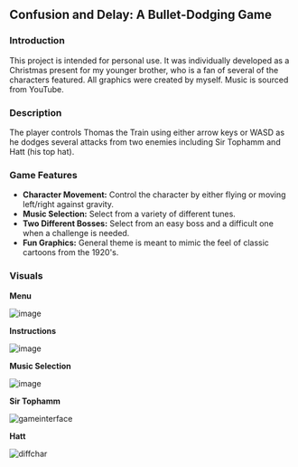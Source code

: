 ## Confusion and Delay: A Bullet-Dodging Game

### Introduction
This project is intended for personal use. It was individually developed as a Christmas present for my younger brother, who is a fan of several of the characters featured. All graphics were created by myself. Music is sourced from YouTube.

### Description
The player controls Thomas the Train using either arrow keys or WASD as he dodges several attacks from two enemies including Sir Tophamm and Hatt (his top hat). 

### Game Features
- **Character Movement:** Control the character by either flying or moving left/right against gravity.
- **Music Selection:** Select from a variety of different tunes.
- **Two Different Bosses:** Select from an easy boss and a difficult one when a challenge is needed.
- **Fun Graphics:** General theme is meant to mimic the feel of classic cartoons from the 1920's.

### Visuals
**Menu**

![image](https://user-images.githubusercontent.com/68432655/190905054-2757ff47-aa7e-4c35-aa43-0b4f98620f02.png)

**Instructions**

![image](https://user-images.githubusercontent.com/68432655/190905054-2757ff47-aa7e-4c35-aa43-0b4f98620f02.png)

**Music Selection**

![image](https://user-images.githubusercontent.com/68432655/190905054-2757ff47-aa7e-4c35-aa43-0b4f98620f02.png)

**Sir Tophamm**

![gameinterface](https://user-images.githubusercontent.com/68432655/190902034-82dc04b5-8549-4ddf-8c3b-d7aa9c008718.png)

**Hatt**

![diffchar](https://user-images.githubusercontent.com/68432655/190902032-55ce161d-48b2-4cd9-b8ba-9c3ea02eb633.png)

